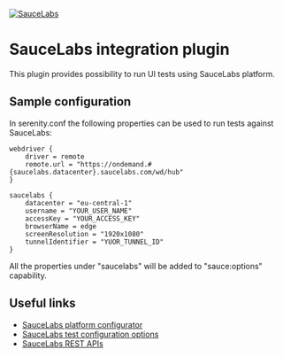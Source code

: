 [![SauceLabs](https://saucelabs.com/images/logo-saucelabs.png)](https://saucelabs.com)

# SauceLabs integration plugin

This plugin provides possibility to run UI tests using SauceLabs platform.

## Sample configuration

In serenity.conf the following properties can be used to run tests against SauceLabs:

```
webdriver {
    driver = remote
    remote.url = "https://ondemand.#{saucelabs.datacenter}.saucelabs.com/wd/hub"
}

saucelabs {
    datacenter = "eu-central-1"
    username = "YOUR_USER_NAME"
    accessKey = "YOUR_ACCESS_KEY"
    browserName = edge
    screenResolution = "1920x1080"
    tunnelIdentifier = "YUOR_TUNNEL_ID"
}
```

All the properties under "saucelabs" will be added to "sauce:options" capability.

## Useful links

* [SauceLabs platform configurator](https://saucelabs.com/platform/platform-configurator)
* [SauceLabs test configuration options](https://docs.saucelabs.com/dev/test-configuration-options/index.html)
* [SauceLabs REST APIs](https://docs.saucelabs.com/dev/api/index.html)
